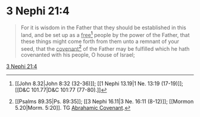 # 3 Nephi 21:4

> For it is wisdom in the Father that they should be established in this land, and be set up as a <u>free</u>[^a] people by the power of the Father, that these things might come forth from them unto a remnant of your seed, that the <u>covenant</u>[^b] of the Father may be fulfilled which he hath covenanted with his people, O house of Israel;

[3 Nephi 21:4](https://www.churchofjesuschrist.org/study/scriptures/bofm/3-ne/21?lang=eng&id=p4#p4)


[^a]: [[John 8.32|John 8:32 (32-36)]]; [[1 Nephi 13.19|1 Ne. 13:19 (17-19)]]; [[D&C 101.77|D&C 101:77 (77-80).]]
[^b]: [[Psalms 89.35|Ps. 89:35]]; [[3 Nephi 16.11|3 Ne. 16:11 (8-12)]]; [[Mormon 5.20|Morm. 5:20]]. TG [Abrahamic Covenant](https://www.churchofjesuschrist.org/study/scriptures/tg/abrahamic-covenant?lang=eng).
